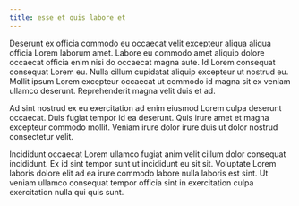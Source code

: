 ```yaml
---
title: esse et quis labore et
---
```


Deserunt ex officia commodo eu occaecat velit excepteur aliqua aliqua officia Lorem laborum amet. Labore eu commodo amet aliquip dolore occaecat officia enim nisi do occaecat magna aute. Id Lorem consequat consequat Lorem eu. Nulla cillum cupidatat aliquip excepteur ut nostrud eu. Mollit ipsum Lorem excepteur occaecat ut commodo id magna sit ex veniam ullamco deserunt. Reprehenderit magna velit duis et ad.

Ad sint nostrud ex eu exercitation ad enim eiusmod Lorem culpa deserunt occaecat. Duis fugiat tempor id ea deserunt. Quis irure amet et magna excepteur commodo mollit. Veniam irure dolor irure duis ut dolor nostrud consectetur velit.

Incididunt occaecat Lorem ullamco fugiat anim velit cillum dolor consequat incididunt. Ex id sint tempor sunt ut incididunt eu sit sit. Voluptate Lorem laboris dolore elit ad ea irure commodo labore nulla laboris est sint. Ut veniam ullamco consequat tempor officia sint in exercitation culpa exercitation nulla qui quis sunt.